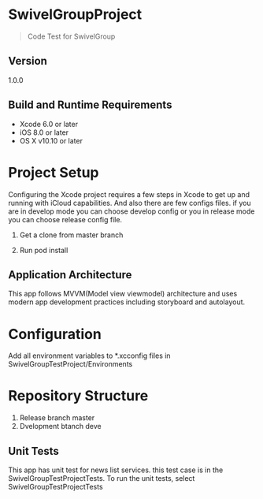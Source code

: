 # SwivelGroupProject
> Code Test for SwivelGroup
## Version
1.0.0

## Build and Runtime Requirements
+ Xcode 6.0 or later
+ iOS 8.0 or later
+ OS X v10.10 or later

# Project Setup
Configuring the Xcode project requires a few steps in Xcode to get up and running with iCloud capabilities. And also there are few configs files. if you are in develop mode you can choose develop config or you in release mode you can choose release config file.

1. Get a clone from master branch

2. Run pod install

## Application Architecture
This app follows MVVM(Model view viewmodel) architecture and uses modern app development practices including storyboard and autolayout.   

# Configuration
Add all environment variables to *.xcconfig files in SwivelGroupTestProject/Environments

# Repository Structure
1. Release branch master
2. Dvelopment btanch deve

## Unit Tests
This app has unit test for news list services. this test case is in the SwivelGroupTestProjectTests. To run the unit tests, select SwivelGroupTestProjectTests
